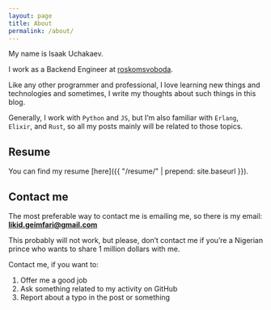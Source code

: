 ```yaml
---
layout: page
title: About
permalink: /about/
---
```


My name is Isaak Uchakaev.

I work as a Backend Engineer at [roskomsvoboda](https://github.com/roskomsvoboda).

Like any other programmer and professional, I love learning new things
and technologies and sometimes, I write my thoughts about such things in
this blog.

Generally, I work with `Python` and `JS`, but I’m also familiar with `Erlang`, `Elixir`, and `Rust`,
so all my posts mainly will be related to those topics.

## Resume

You can find my resume [here]({{ "/resume/" | prepend: site.baseurl }}).

## Contact me

The most preferable way to contact me is emailing me, so there is my
email: <a href="mailto:likid.geimfari@gmail.com"><b>likid.geimfari@gmail.com</b></a>

This probably will not work, but please, don’t contact me if you’re a
Nigerian prince who wants to share 1 million dollars with me.

Contact me, if you want to:

1.  Offer me a good job
2.  Ask something related to my activity on GitHub
3.  Report about a typo in the post or something
